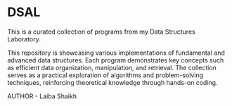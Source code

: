 # DSAL
This is a curated collection of programs from my Data Structures Laboratory.

This repository is showcasing various implementations of fundamental and advanced data structures. Each program demonstrates key concepts such as efficient data organization, manipulation, and retrieval. The collection serves as a practical exploration of algorithms and problem-solving techniques, reinforcing theoretical knowledge through hands-on coding.

AUTHOR - Laiba Shaikh
